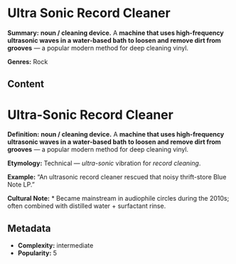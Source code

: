 # Ultra Sonic Record Cleaner

**Summary:** **noun / cleaning device.** A **machine that uses high-frequency ultrasonic waves in a water-based bath to loosen and remove dirt from grooves** — a popular modern method for deep cleaning vinyl.

**Genres:** Rock

## Content

# Ultra-Sonic Record Cleaner

**Definition:** **noun / cleaning device.** A **machine that uses high-frequency ultrasonic waves in a water-based bath to loosen and remove dirt from grooves** — a popular modern method for deep cleaning vinyl.

**Etymology:** Technical — *ultra-sonic* vibration for *record cleaning*.

**Example:** “An ultrasonic record cleaner rescued that noisy thrift-store Blue Note LP.”

**Cultural Note:** * Became mainstream in audiophile circles during the 2010s; often combined with distilled water + surfactant rinse.

## Metadata

- **Complexity:** intermediate
- **Popularity:** 5
